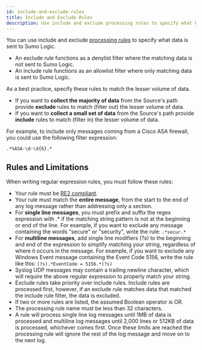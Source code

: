 ```yaml
---
id: include-and-exclude-rules
title: Include and Exclude Rules
description: Use include and exclude processing rules to specify what kind of data is sent to Sumo Logic.
---
```




You can use include and exclude [processing rules](/docs/send-data/collection/processing-rules/create-processing-rule) to specify what data is sent to Sumo Logic.

* An exclude rule functions as a denylist filter where the matching data is not sent to Sumo Logic.
* An include rule functions as an allowlist filter where only matching data is sent to Sumo Logic.

As a best practice, specify these rules to match the lesser volume of data.

* If you want to **collect the majority of data** from the Source's path provide **exclude** rules to match (filter out) the lesser volume of data.
* If you want to **collect a small set of data** from the Source's path provide **include** rules to match (filter in) the lesser volume of data.

For example, to include only messages coming from a Cisco ASA firewall,
you could use the following filter expression:

```
.*%ASA-\d-\d{6}.*
```

## Rules and Limitations

When writing regular expression rules, you must follow these rules:

* Your rule must be [RE2 compliant](https://github.com/google/re2/wiki/Syntax).
* Your rule must match the **entire message**, from the start to the end of any log message rather than addressing only a section.
* For **single line messages**, you must prefix and suffix the regex expression with .\* if the matching string pattern is not at the beginning or end of the line. For example, if you want to exclude any message containing the words "secure" or "security", write the rule: `.*secur.*`
* For **multiline messages**, add single line modifiers (?s) to the beginning and end of the expression to simplify matching your string, regardless of where it occurs in the message. For example, if you want to exclude any Windows Event message containing the Event Code 5156, write the rule like this: `(?s).*EventCode = 5156.*(?s)`
* Syslog UDP messages may contain a trailing newline character, which will require the above regular expression to properly match your string.
* Exclude rules take priority over include rules. Include rules are processed first, however, if an exclude rule matches data that matched the include rule filter, the data is excluded.
* If two or more rules are listed, the assumed Boolean operator is OR.
* The processing rule name must be less than 32 characters.
* A rule will process single line log messages until 1MB of data is processed and multiline log messages until 2,000 lines or 512KB of data is processed, whichever comes first. Once these limits are reached the processing rule will ignore the rest of the log message and move on to the next log.
